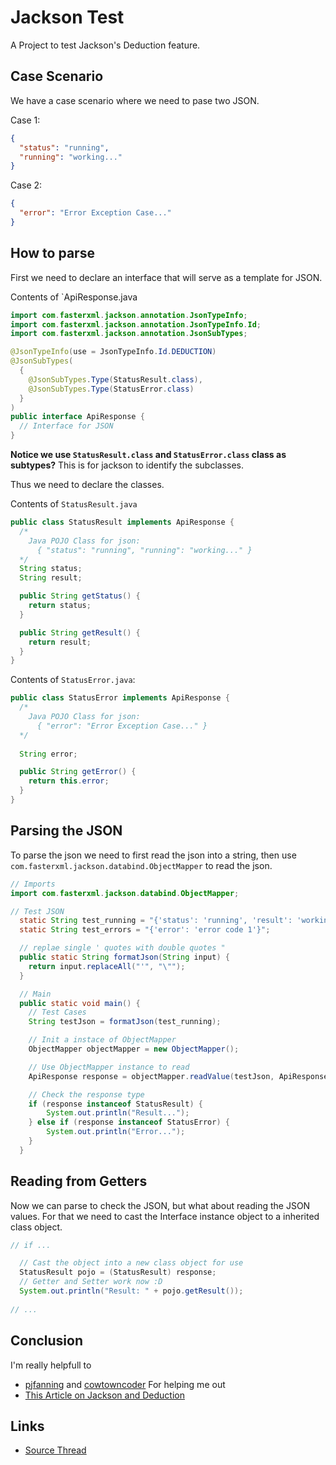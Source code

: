 # Jackson Test 

A Project to test Jackson's Deduction feature.

## Case Scenario

We have a case scenario where we need to pase two JSON.

Case 1:
```json
{
  "status": "running",
  "running": "working..."
}
```

Case 2:
```json
{
  "error": "Error Exception Case..."
}
```

## How to parse
First we need to declare an interface that will serve as a template for JSON.

Contents of `ApiResponse.java
```java
import com.fasterxml.jackson.annotation.JsonTypeInfo;
import com.fasterxml.jackson.annotation.JsonTypeInfo.Id;
import com.fasterxml.jackson.annotation.JsonSubTypes;

@JsonTypeInfo(use = JsonTypeInfo.Id.DEDUCTION)
@JsonSubTypes(
  {
    @JsonSubTypes.Type(StatusResult.class),
    @JsonSubTypes.Type(StatusError.class)
  }
)
public interface ApiResponse {
  // Interface for JSON
}
```

**Notice we use `StatusResult.class` and `StatusError.class` class as subtypes?**
This is for jackson to identify the subclasses.

Thus we need to declare the classes.

Contents of `StatusResult.java`
```java
public class StatusResult implements ApiResponse {
  /*
    Java POJO Class for json:
      { "status": "running", "running": "working..." }
  */
  String status;
  String result;

  public String getStatus() {
    return status;
  }

  public String getResult() {
    return result;
  }
}
```

Contents of `StatusError.java`:
```java
public class StatusError implements ApiResponse {
  /*
    Java POJO Class for json:
      { "error": "Error Exception Case..." }
  */
  
  String error;

  public String getError() {
    return this.error;
  }
}
```

## Parsing the JSON
To parse the json we need to first read the json into a string, then use `com.fasterxml.jackson.databind.ObjectMapper` to read the json.

```java
// Imports
import com.fasterxml.jackson.databind.ObjectMapper;

// Test JSON
  static String test_running = "{'status': 'running', 'result': 'working...'}";
  static String test_errors = "{'error': 'error code 1'}";

  // replae single ' quotes with double quotes "
  public static String formatJson(String input) {
    return input.replaceAll("'", "\"");
  }

  // Main
  public static void main() {
    // Test Cases
    String testJson = formatJson(test_running);

    // Init a instace of ObjectMapper
    ObjectMapper objectMapper = new ObjectMapper();

    // Use ObjectMapper instance to read
    ApiResponse response = objectMapper.readValue(testJson, ApiResponse.class);

    // Check the response type
    if (response instanceof StatusResult) {
        System.out.println("Result...");
    } else if (response instanceof StatusError) {
        System.out.println("Error...");
    }
  }
```

## Reading from Getters
Now we can parse to check the JSON, but what about reading the JSON values. For that we need to cast the Interface instance object to a inherited class object.

```java
// if ...

  // Cast the object into a new class object for use
  StatusResult pojo = (StatusResult) response;
  // Getter and Setter work now :D
  System.out.println("Result: " + pojo.getResult());
  
// ...
```

## Conclusion

I'm really helpfull to
* [pjfanning](https://github.com/pjfanning) and [cowtowncoder](https://github.com/cowtowncoder) For helping me out
* [This Article on Jackson and Deduction](https://www.baeldung.com/jackson-deduction-based-polymorphism)

## Links
* [Source Thread](https://github.com/FasterXML/jackson/discussions/118#discussioncomment-3618998)

